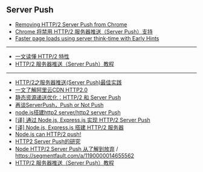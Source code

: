## Server Push

- [Removing HTTP/2 Server Push from Chrome](https://developer.chrome.com/blog/removing-push/?utm_source=pocket_mylist)
- [Chrome 将禁用 HTTP/2 服务器推送（Server Push）支持](https://www.oschina.net/news/207112/chrome-removing-server-push?utm_source=pocket_mylist)
- [Faster page loads using server think-time with Early Hints](https://developer.chrome.com/blog/early-hints/?utm_source=pocket_mylist)

---

- [一文读懂 HTTP/2 特性](https://zhuanlan.zhihu.com/p/26559480)
- [HTTP/2 服务器推送（Server Push）教程](http://www.ruanyifeng.com/blog/2018/03/http2_server_push.html)

---

- [HTTP/2之服务器推送(Server Push)最佳实践](https://cloud.tencent.com/developer/article/1159626)
- [一文了解阿里云CDN HTTP2.0](https://developer.aliyun.com/article/623185)
- [静态资源递送优化：HTTP/2 和 Server Push](https://blog.skk.moe/post/http2-server-push/)
- [再谈ServerPush，Push or Not Push](https://juejin.cn/post/6877063824861167623)
- [node.js搭建http2 server/http2 server Push](https://juejin.cn/post/7036564625436966926)
- [[译] 通过 Node.js, Express.js 实现 HTTP/2 Server Push](https://segmentfault.com/a/1190000009084692)
- [[译] Node.js, Express.js 搭建 HTTP/2 服务器](https://biaomingzhong.github.io/2017/http2-node-express/)
- [Node.js can HTTP/2 push!](https://medium.com/the-node-js-collection/node-js-can-http-2-push-b491894e1bb1)
- [HTTP2 Server Push的研究](https://www.open-open.com/lib/view/open1483537725037.html)
- [Node HTTP/2 Server Push 从了解到放弃](http://kmanong.top/kmn/qxw/form/article?id=7697&cate=0) / https://segmentfault.com/a/1190000014655562
- [HTTP/2 服务器推送（Server Push）教程](https://bbs.shuyu.link/topics/418)
